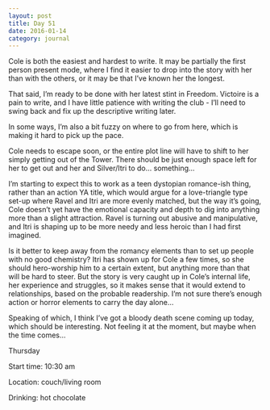 ```yaml
---
layout: post
title: Day 51
date: 2016-01-14
category: journal
---
```


Cole is both the easiest and hardest to write. It may be partially the first person present mode, where I find it easier to drop into the story with her than with the others, or it may be that I’ve known her the longest. 

That said, I’m ready to be done with her latest stint in Freedom. Victoire is a pain to write, and I have little patience with writing the club - I’ll need to swing back and fix up the descriptive writing later. 

In some ways, I’m also a bit fuzzy on where to go from here, which is making it hard to pick up the pace. 

Cole needs to escape soon, or the entire plot line will have to shift to her simply getting out of the Tower. There should be just enough space left for her to get out and her and Silver/Itri to do… something… 

I’m starting to expect this to work as a teen dystopian romance-ish thing, rather than an action YA title, which would argue for a love-triangle type set-up where Ravel and Itri are more evenly matched, but the way it’s going, Cole doesn’t yet have the emotional capacity and depth to dig into anything more than a slight attraction. Ravel is turning out abusive and manipulative, and Itri is shaping up to be more needy and less heroic than I had first imagined. 

Is it better to keep away from the romancy elements than to set up people with no good chemistry? Itri has shown up for Cole a few times, so she should hero-worship him to a certain extent, but anything more than that will be hard to steer. But the story is very caught up in Cole’s internal life, her experience and struggles, so it makes sense that it would extend to relationships, based on the probable readership. I’m not sure there’s enough action or horror elements to carry the day alone… 

Speaking of which, I think I’ve got a bloody death scene coming up today, which should be interesting. Not feeling it at the moment, but maybe when the time comes…


Thursday

Start time: 10:30 am

Location: couch/living room

Drinking: hot chocolate
